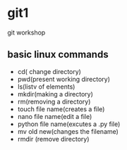 # git1
git workshop
## basic linux commands
- cd( change directory)
- pwd(present working directory)
- ls(listv of elements)
- mkdir(making a directory)
- rm(removing a directory)
- touch file name(creates a file)
- nano file name(edit a file)
- python file name(excutes a .py file)
- mv old new(changes the filename)
- rmdir (remove directory)
